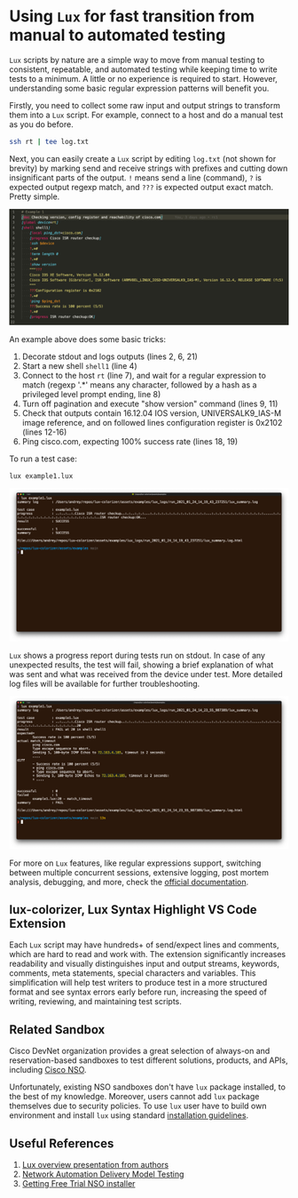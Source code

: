 # Using `Lux` for fast transition from manual to automated testing

`Lux` scripts by nature are a simple way to move from manual testing to
consistent, repeatable, and automated testing while keeping time to write tests
to a minimum. A little or no experience is required to start. However,
understanding some basic regular expression patterns will benefit you.

Firstly, you need to collect some raw input and output strings to transform them
into a `Lux` script. For example, connect to a host and do a manual test as you
do before.

```sh
ssh rt | tee log.txt
```

Next, you can easily create a `Lux` script by editing `log.txt` (not shown for
brevity) by marking send and receive strings with prefixes and cutting down
insignificant parts of the output. `!` means send a line (command), `?` is
expected output regexp match, and `???` is expected output exact match. Pretty
simple.

![An example](https://github.com/andreygrechin/lux-colorizer/raw/main/assets/images/example-color.png)

An example above does some basic tricks:

1. Decorate stdout and logs outputs (lines 2, 6, 21)
2. Start a new shell `shell1` (line 4)
3. Connect to the host `rt` (line 7), and wait for a regular expression to match
   (regexp '.*' means any character, followed by a hash as a privileged level
   prompt ending, line 8)
4. Turn off pagination and execute "show version" command (lines 9, 11)
5. Check that outputs contain 16.12.04 IOS version, UNIVERSALK9_IAS-M image
   reference, and on followed lines configuration register is 0x2102 (lines
   12-16)
6. Ping cisco.com, expecting 100% success rate (lines 18, 19)

To run a test case:

```sh
lux example1.lux
```

![Example of success](https://github.com/andreygrechin/lux-colorizer/raw/main/assets/images/success.png)

`Lux` shows a progress report during tests run on stdout. In case of any
unexpected results, the test will fail, showing a brief explanation of what was
sent and what was received from the device under test. More detailed log files
will be available for further troubleshooting.

![Example of fail](https://github.com/andreygrechin/lux-colorizer/raw/main/assets/images/fail.png)

For more on `Lux` features, like regular expressions support, switching between
multiple concurrent sessions, extensive logging, post mortem analysis,
debugging, and more, check the
[official documentation](https://github.com/hawk/lux/blob/master/doc/lux.md).

## lux-colorizer, Lux Syntax Highlight VS Code Extension

Each `Lux` script may have hundreds+ of send/expect lines and comments, which
are hard to read and work with. The extension significantly increases
readability and visually distinguishes input and output streams, keywords,
comments, meta statements, special characters and variables. This simplification
will help test writers to produce test in a more structured format and see
syntax errors early before run, increasing the speed of writing, reviewing, and
maintaining test scripts.

## Related Sandbox

Cisco DevNet organization provides a great selection of always-on and
reservation-based sandboxes to test different solutions, products, and APIs,
including
[Cisco NSO](https://devnetsandbox.cisco.com/RM/Diagram/Index/43964e62-a13c-4929-bde7-a2f68ad6b27c?diagramType=Topology).

Unfortunately, existing NSO sandboxes don't have `lux` package installed, to the best
of my knowledge. Moreover, users cannot add `lux` package themselves due to
security policies. To use `lux` user have to build own environment and install
`lux` using standard
[installation guidelines](https://github.com/hawk/lux/blob/master/INSTALL.md).

## Useful References

1. [Lux overview presentation from authors](https://www.youtube.com/watch?v=Nu15YOpmCKQ)
1. [Network Automation Delivery Model Testing](https://developer.cisco.com/docs/network-automation-delivery-model/#!test/test)
1. [Getting Free Trial NSO installer](https://developer.cisco.com/docs/nso/#!getting-and-installing-nso)
